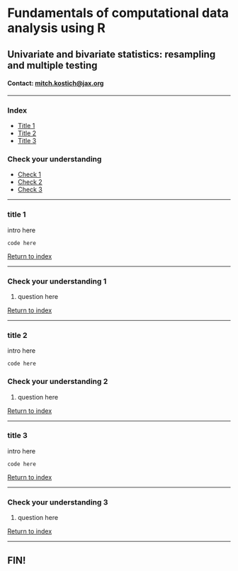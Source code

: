 # Fundamentals of computational data analysis using R
## Univariate and bivariate statistics: resampling and multiple testing
#### Contact: mitch.kostich@jax.org

---

### Index

- [Title 1](#title-1)
- [Title 2](#title-2)
- [Title 3](#title-3)

### Check your understanding

- [Check 1](#check-your-understanding-1)
- [Check 2](#check-your-understanding-2)
- [Check 3](#check-your-understanding-3)

---

### title 1

intro here

```
code here

```

[Return to index](#index)

---

### Check your understanding 1

1) question here

[Return to index](#index)

---

### title 2

intro here

```
code here

```

### Check your understanding 2

1) question here

[Return to index](#index)

---

### title 3

intro here

```
code here

```

[Return to index](#index)

---

### Check your understanding 3

1) question here

[Return to index](#index)

---

## FIN!
